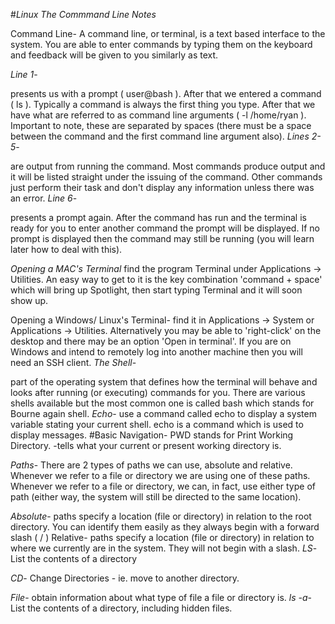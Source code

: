 #_Linux The Commmand Line Notes_

Command Line-
A command line, or terminal, is a text based interface to the system. You are able to enter commands by typing them on the keyboard and feedback will be given to you similarly as text.

*Line 1*- 

presents us with a prompt ( user@bash ). After that we entered a command ( ls ). Typically a command is always the first thing you type. After that we have what are referred to as command line arguments ( -l /home/ryan ). Important to note, these are separated by spaces (there must be a space between the command and the first command line argument also). 
*Lines 2-5*-

 are output from running the command. Most commands produce output and it will be listed straight under the issuing of the command. Other commands just perform their task and don't display any information unless there was an error.
*Line 6*- 

presents a prompt again. After the command has run and the terminal is ready for you to enter another command the prompt will be displayed. If no prompt is displayed then the command may still be running (you will learn later how to deal with this).

*Opening a MAC's Terminal*
find the program Terminal under Applications -> Utilities. An easy way to get to it is the key combination 'command + space' which will bring up Spotlight, then start typing Terminal and it will soon show up.

Opening a Windows/ Linux's Terminal- 
find it in Applications -> System or Applications -> Utilities. Alternatively you may be able to 'right-click' on the desktop and there may be an option 'Open in terminal'.
If you are on Windows and intend to remotely log into another machine then you will need an SSH client.
*The Shell*-

 part of the operating system that defines how the terminal will behave and looks after running (or executing) commands for you. There are various shells available but the most common one is called bash which stands for Bourne again shell. 
 *Echo*-
  use a command called echo to display a system variable stating your current shell. echo is a command which is used to display messages.
#Basic Navigation-
 PWD stands for Print Working Directory. -tells what your current or present working directory is. 
 
 *Paths*-
 There are 2 types of paths we can use, absolute and relative. Whenever we refer to a file or directory we are using one of these paths. Whenever we refer to a file or directory, we can, in fact, use either type of path (either way, the system will still be directed to the same location).
 
 *Absolute*- paths specify a location (file or directory) in relation to the root directory. You can identify them easily as they always begin with a forward slash ( / )
Relative- paths specify a location (file or directory) in relation to where we currently are in the system. They will not begin with a slash.
*LS*-
List the contents of a directory

*CD*-
Change Directories - ie. move to another directory.

*File*-
obtain information about what type of file a file or directory is.
*ls -a*-
List the contents of a directory, including hidden files.
